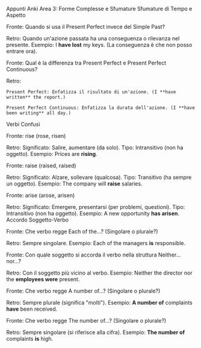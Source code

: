 Appunti Anki Area 3: Forme Complesse e Sfumature
Sfumature di Tempo e Aspetto

Fronte:
Quando si usa il Present Perfect invece del Simple Past?

Retro:
Quando un'azione passata ha una conseguenza o rilevanza nel presente.
Esempio: I **have lost** my keys. (La conseguenza è che non posso entrare ora).

Fronte:
Qual è la differenza tra Present Perfect e Present Perfect Continuous?

Retro:

    Present Perfect: Enfatizza il risultato di un'azione. (I **have written** the report.)

    Present Perfect Continuous: Enfatizza la durata dell'azione. (I **have been writing** all day.)

Verbi Confusi

Fronte:
rise (rose, risen)

Retro:
Significato: Salire, aumentare (da solo).
Tipo: Intransitivo (non ha oggetto).
Esempio: Prices are **rising**.

Fronte:
raise (raised, raised)

Retro:
Significato: Alzare, sollevare (qualcosa).
Tipo: Transitivo (ha sempre un oggetto).
Esempio: The company will **raise** salaries.

Fronte:
arise (arose, arisen)

Retro:
Significato: Emergere, presentarsi (per problemi, questioni).
Tipo: Intransitivo (non ha oggetto).
Esempio: A new opportunity **has arisen**.
Accordo Soggetto-Verbo

Fronte:
Che verbo regge Each of the...? (Singolare o plurale?)

Retro:
Sempre singolare.
Esempio: Each of the managers **is** responsible.

Fronte:
Con quale soggetto si accorda il verbo nella struttura Neither... nor...?

Retro:
Con il soggetto più vicino al verbo.
Esempio: Neither the director nor the **employees were** present.

Fronte:
Che verbo regge A number of...? (Singolare o plurale?)

Retro:
Sempre plurale (significa "molti").
Esempio: **A number of** complaints **have** been received.

Fronte:
Che verbo regge The number of...? (Singolare o plurale?)

Retro:
Sempre singolare (si riferisce alla cifra).
Esempio: **The number of** complaints **is** high.